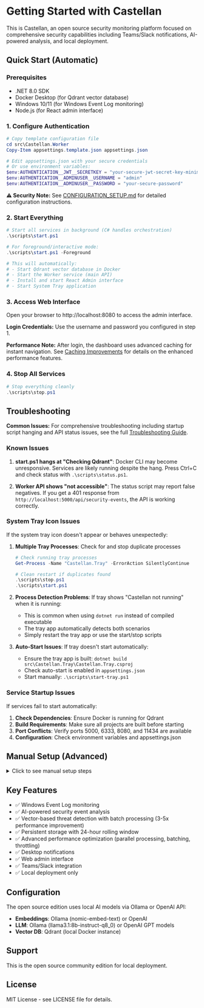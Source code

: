 # Getting Started with Castellan

This is Castellan, an open source security monitoring platform focused on comprehensive security capabilities including Teams/Slack notifications, AI-powered analysis, and local deployment.

## Quick Start (Automatic)

### Prerequisites

- .NET 8.0 SDK
- Docker Desktop (for Qdrant vector database)
- Windows 10/11 (for Windows Event Log monitoring)
- Node.js (for React admin interface)

### 1. Configure Authentication

```powershell
# Copy template configuration file
cd src\Castellan.Worker
Copy-Item appsettings.template.json appsettings.json

# Edit appsettings.json with your secure credentials
# Or use environment variables:
$env:AUTHENTICATION__JWT__SECRETKEY = "your-secure-jwt-secret-key-minimum-64-characters"
$env:AUTHENTICATION__ADMINUSER__USERNAME = "admin"
$env:AUTHENTICATION__ADMINUSER__PASSWORD = "your-secure-password"
```

**⚠️ Security Note:** See [CONFIGURATION_SETUP.md](CONFIGURATION_SETUP.md) for detailed configuration instructions.

### 2. Start Everything

```powershell
# Start all services in background (C# handles orchestration)
.\scripts\start.ps1

# For foreground/interactive mode:
.\scripts\start.ps1 -Foreground

# This will automatically:
# - Start Qdrant vector database in Docker
# - Start the Worker service (main API)
# - Install and start React Admin interface
# - Start System Tray application
```

### 3. Access Web Interface

Open your browser to http://localhost:8080 to access the admin interface.

**Login Credentials:** Use the username and password you configured in step 1.

**Performance Note:** After login, the dashboard uses advanced caching for instant navigation. See [Caching Improvements](CACHING_IMPROVEMENTS.md) for details on the enhanced performance features.

### 4. Stop All Services

```powershell
# Stop everything cleanly
.\scripts\stop.ps1
```

## Troubleshooting

**Common Issues:** For comprehensive troubleshooting including startup script hanging and API status issues, see the full [Troubleshooting Guide](TROUBLESHOOTING.md).

### Known Issues

1. **start.ps1 hangs at "Checking Qdrant"**: Docker CLI may become unresponsive. Services are likely running despite the hang. Press Ctrl+C and check status with `.\scripts\status.ps1`.

2. **Worker API shows "not accessible"**: The status script may report false negatives. If you get a 401 response from `http://localhost:5000/api/security-events`, the API is working correctly.

### System Tray Icon Issues

If the system tray icon doesn't appear or behaves unexpectedly:

1. **Multiple Tray Processes**: Check for and stop duplicate processes
   ```powershell
   # Check running tray processes
   Get-Process -Name "Castellan.Tray" -ErrorAction SilentlyContinue
   
   # Clean restart if duplicates found
   .\scripts\stop.ps1
   .\scripts\start.ps1
   ```

2. **Process Detection Problems**: If tray shows "Castellan not running" when it is running:
   - This is common when using `dotnet run` instead of compiled executable
   - The tray app automatically detects both scenarios
   - Simply restart the tray app or use the start/stop scripts

3. **Auto-Start Issues**: If tray doesn't start automatically:
   - Ensure the tray app is built: `dotnet build src\Castellan.Tray\Castellan.Tray.csproj`
   - Check auto-start is enabled in `appsettings.json`
   - Start manually: `.\scripts\start-tray.ps1`

### Service Startup Issues

If services fail to start automatically:

1. **Check Dependencies**: Ensure Docker is running for Qdrant
2. **Build Requirements**: Make sure all projects are built before starting
3. **Port Conflicts**: Verify ports 5000, 6333, 8080, and 11434 are available
4. **Configuration**: Check environment variables and appsettings.json

## Manual Setup (Advanced)

<details>
<summary>Click to see manual setup steps</summary>

### 1. Disable Auto-Start

Edit `src\Castellan.Worker\appsettings.json`:
```json
"Startup": {
  "AutoStart": {
    "Enabled": false
  }
}
```

### 2. Start Services Manually

```powershell
# Start Qdrant
docker run -d --name qdrant -p 6333:6333 qdrant/qdrant

# Build and run Worker
dotnet build src\Castellan.Worker\Castellan.Worker.csproj -c Release
cd src\Castellan.Worker
dotnet run

# Start React Admin (new terminal)
cd castellan-admin
npm install
npm start
```

</details>

## Key Features

- ✅ Windows Event Log monitoring
- ✅ AI-powered security event analysis 
- ✅ Vector-based threat detection with batch processing (3-5x performance improvement)
- ✅ Persistent storage with 24-hour rolling window
- ✅ Advanced performance optimization (parallel processing, batching, throttling)
- ✅ Desktop notifications
- ✅ Web admin interface
- ✅ Teams/Slack integration
- ✅ Local deployment only

## Configuration

The open source edition uses local AI models via Ollama or OpenAI API:

- **Embeddings**: Ollama (nomic-embed-text) or OpenAI
- **LLM**: Ollama (llama3.1:8b-instruct-q8_0) or OpenAI GPT models
- **Vector DB**: Qdrant (local Docker instance)

## Support

This is the open source community edition for local deployment.

## License

MIT License - see LICENSE file for details.